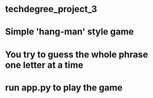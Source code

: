 # techdegree_project_3
# Simple 'hang-man' style game
# You try to guess the whole phrase one letter at a time
# run app.py to play the game
